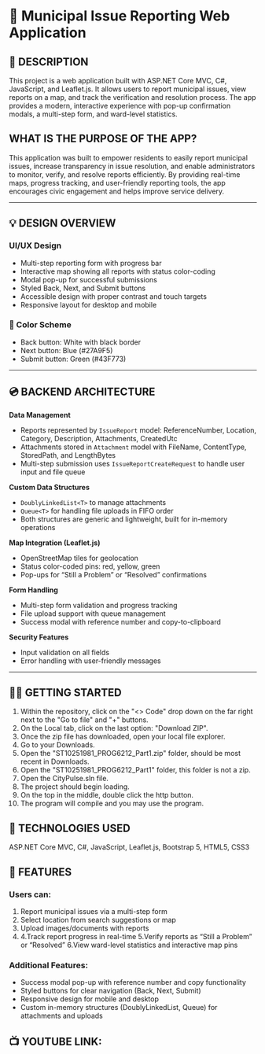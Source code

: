 # 💸 Municipal Issue Reporting Web Application

## 📝 DESCRIPTION  
This project is a web application built with ASP.NET Core MVC, C#, JavaScript, and Leaflet.js. It allows users to report municipal issues, view reports on a map, and track the verification and resolution process. The app provides a modern, interactive experience with pop-up confirmation modals, a multi-step form, and ward-level statistics.

## WHAT IS THE PURPOSE OF THE APP?  
This application was built to empower residents to easily report municipal issues, increase transparency in issue resolution, and enable administrators to monitor, verify, and resolve reports efficiently. By providing real-time maps, progress tracking, and user-friendly reporting tools, the app encourages civic engagement and helps improve service delivery.

---

## 💡 DESIGN OVERVIEW  

### **UI/UX Design**  
- Multi-step reporting form with progress bar  
- Interactive map showing all reports with status color-coding  
- Modal pop-up for successful submissions  
- Styled Back, Next, and Submit buttons  
- Accessible design with proper contrast and touch targets  
- Responsive layout for desktop and mobile  

### **🎨 Color Scheme**  
- Back button: White with black border  
- Next button: Blue (#27A9F5)  
- Submit button: Green (#43F773)  
---

## 💿 BACKEND ARCHITECTURE  

**Data Management**  
- Reports represented by `IssueReport` model: ReferenceNumber, Location, Category, Description, Attachments, CreatedUtc  
- Attachments stored in `Attachment` model with FileName, ContentType, StoredPath, and LengthBytes  
- Multi-step submission uses `IssueReportCreateRequest` to handle user input and file queue  

**Custom Data Structures**  
- `DoublyLinkedList<T>` to manage attachments  
- `Queue<T>` for handling file uploads in FIFO order  
- Both structures are generic and lightweight, built for in-memory operations  

**Map Integration (Leaflet.js)**  
- OpenStreetMap tiles for geolocation  
- Status color-coded pins: red, yellow, green  
- Pop-ups for “Still a Problem” or “Resolved” confirmations  

**Form Handling**  
- Multi-step form validation and progress tracking  
- File upload support with queue management  
- Success modal with reference number and copy-to-clipboard  

**Security Features**  
- Input validation on all fields  
- Error handling with user-friendly messages  

---

## 👩‍💻 GETTING STARTED  

1. Within the repository, click on the "<> Code" drop down on the far right next to the "Go to file" and "+" buttons.
2. On the Local tab, click on the last option: "Download ZIP".
3. Once the zip file has downloaded, open your local file explorer.
4. Go to your Downloads.
5. Open the "ST10251981_PROG6212_Part1.zip" folder, should be most recent in Downloads.
6. Open the "ST10251981_PROG6212_Part1" folder, this folder is not a zip.
7. Open the CityPulse.sln file.
8. The project should begin loading.
9. On the top in the middle, double click the http button.
10. The program will compile and you may use the program.

## 👾 TECHNOLOGIES USED
ASP.NET Core MVC, C#, JavaScript, Leaflet.js, Bootstrap 5, HTML5, CSS3

## 🎲 FEATURES

### Users can:

1. Report municipal issues via a multi-step form
2. Select location from search suggestions or map
3. Upload images/documents with reports
4. 4.Track report progress in real-time
5.Verify reports as “Still a Problem” or “Resolved”
6.View ward-level statistics and interactive map pins

### Additional Features:

- Success modal pop-up with reference number and copy functionality
- Styled buttons for clear navigation (Back, Next, Submit)
- Responsive design for mobile and desktop
- Custom in-memory structures (DoublyLinkedList, Queue) for attachments and uploads


## 📺 YOUTUBE LINK:
